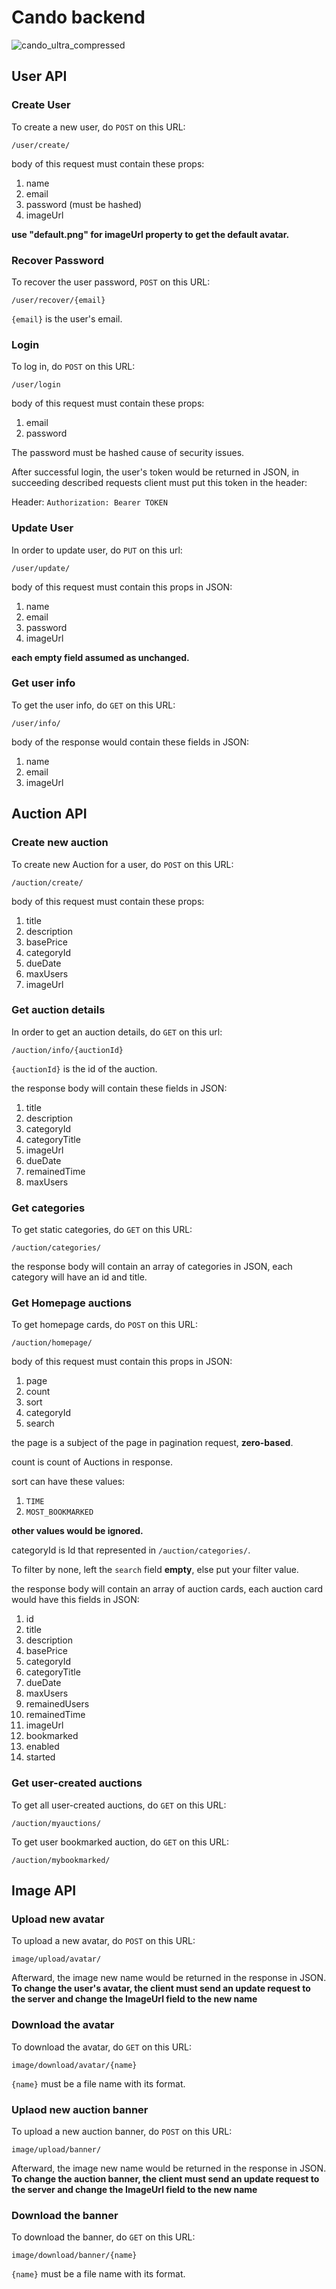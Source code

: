 # Cando backend 
![cando_ultra_compressed](/uploads/e854683c72a7ebac8784aeea0ccbfa0c/cando_ultra_compressed.jpg)
## User API

### Create User
To create a new user, do `POST` on this URL:

`/user/create/`

body of this request must contain these props:

1. name
2. email
3. password (must be hashed)
4. imageUrl

**use "default.png" for imageUrl property to get the default avatar.**

### Recover Password

To recover the user password, `POST` on this URL:

`/user/recover/{email}`

`{email}` is the user's email.

### Login 
To log in, do `POST` on this URL:

`/user/login`

body of this request must contain these props:

1. email
2. password

The password must be hashed cause of security issues. 

After successful login, the user's token would be returned in JSON, in succeeding described requests client must put this token in the header:

Header: `Authorization: Bearer TOKEN`

### Update User
In order to update user, do `PUT` on this url:

`/user/update/`

body of this request must contain this props in JSON:

1. name
2. email
3. password
4. imageUrl

**each empty field assumed as unchanged.**

### Get user info

To get the user info, do `GET` on this URL:

`/user/info/`

body of the response would contain these fields in JSON:
1. name
2. email
3. imageUrl


## Auction API

### Create new auction 
To create new Auction for a user, do `POST` on this URL:

`/auction/create/`

body of this request must contain these props:

1. title
2. description
3. basePrice
4. categoryId
5. dueDate
6. maxUsers
7. imageUrl

### Get auction details

In order to get an auction details, do `GET` on this url:

`/auction/info/{auctionId}`

`{auctionId}` is the id of the auction.

the response body will contain these fields in JSON:

1. title
2. description
3. categoryId
4. categoryTitle
5. imageUrl
6. dueDate
7. remainedTime
8. maxUsers

### Get categories

To get static categories, do `GET` on this URL:

`/auction/categories/`

the response body will contain an array of categories in JSON, each category will have an id and title.

### Get Homepage auctions

To get homepage cards, do `POST` on this URL:

`/auction/homepage/`

body of this request must contain this props in JSON:

1. page
2. count
3. sort
4. categoryId
5. search

the page is a subject of the page in pagination request, **zero-based**.

count is count of Auctions in response. 

sort can have these values:

1. `TIME`
2. `MOST_BOOKMARKED`

**other values would be ignored.**

categoryId is Id that represented in `/auction/categories/`.

To filter by none, left the `search` field **empty**, else put your filter value.

the response body will contain an array of auction cards, each auction card would have this fields in JSON:


1. id
2. title
3. description
4. basePrice
5. categoryId
6. categoryTitle
7. dueDate
8. maxUsers
9. remainedUsers
10. remainedTime
11. imageUrl
12. bookmarked
13. enabled
14. started


### Get user-created auctions

To get all user-created auctions, do `GET` on this URL:

`/auction/myauctions/`

To get  user bookmarked auction, do `GET` on this URL:

`/auction/mybookmarked/`

## Image API
### Upload new avatar
To upload a new avatar, do `POST` on this URL:

`image/upload/avatar/`

Afterward, the image new name would be returned in the response in JSON. 
**To change the user's avatar, the client must send an update request to the server and change the ImageUrl field to the new name**

### Download the avatar
To download the avatar, do `GET` on this URL:

`image/download/avatar/{name}`

`{name}` must be a file name with its format. 

### Uplaod new auction banner
To upload a new auction banner, do `POST` on this URL:

`image/upload/banner/`

Afterward, the image new name would be returned in the response in JSON. 
**To change the auction banner, the client must send an update request to the server and change the ImageUrl field to the new name**

### Download the banner
To download the banner, do `GET` on this URL:

`image/download/banner/{name}`

`{name}` must be a file name with its format.

